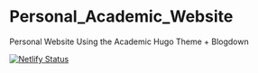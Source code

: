# Personal_Academic_Website
Personal Website Using the Academic Hugo Theme + Blogdown

[![Netlify Status](https://api.netlify.com/api/v1/badges/8ad87f63-f5cc-4e95-acd5-b3b6ba6dd034/deploy-status)](https://app.netlify.com/sites/isobelbeasley/deploys)
